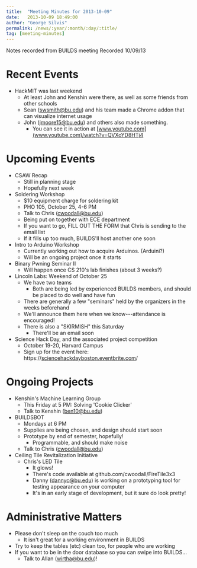 ```yaml
---
title:  "Meeting Minutes for 2013-10-09"
date:   2013-10-09 18:49:00
author: "George Silvis"
permalink: /news/:year/:month/:day/:title/
tag: [meeting-minutes]
---
```


Notes recorded from BUILDS meeting
Recorded 10/09/13

<!-- more -->

# Recent Events
- HackMIT was last weekend
  - At least John and Kenshin were there, as well as some friends from other schools
  - Sean ([swsmith@bu.edu](mailto:swsmith@bu.edu)) and his team made a Chrome addon that can visualize internet usage
  - John ([jmoore15@bu.edu](mailto:jmoore15@bu.edu)) and others also made something.
    - You can see it in action at [www.youtube.com](www.youtube.com)/watch?v=QVXoYD8HTj4

# Upcoming Events
- CSAW Recap
  - Still in planning stage
  - Hopefully next week
- Soldering Workshop
  - $10 equipment charge for soldering kit
  - PHO 105, October 25, 4-6 PM
  - Talk to Chris ([cwoodall@bu.edu](mailto:cwoodall@bu.edu))
  - Being put on together with ECE department
  - If you want to go, FILL OUT THE FORM that Chris is sending to the email list
  - If it fills up too much, BUILDS'll host another one soon
- Intro to Arduino Workshop
  - Currently working out how to acquire Arduinos.  (Arduini?)
  - Will be an ongoing project once it starts
- Binary Pwning Seminar II
  - Will happen once CS 210's lab finishes (about 3 weeks?)
- Lincoln Labs: Weekend of October 25
  - We have two teams
    - Both are being led by experienced BUILDS members, and should be placed to do well and have fun
  - There are generally a few "seminars" held by the organizers in the weeks beforehand
  - We'll announce them here when we know---attendance is encouraged!
  - There is also a "SKIRMISH" this Saturday
    - There'll be an email soon
- Science Hack Day, and the associated project competition
  - October 19-20, Harvard Campus
  - Sign up for the event here: https://[sciencehackdayboston.eventbrite.com](sciencehackdayboston.eventbrite.com)/
  
# Ongoing Projects
- Kenshin's Machine Learning Group
  - This Friday at 5 PM:  Solving 'Cookie Clicker'
  - Talk to Kenshin ([ben10@bu.edu](mailto:ben10@bu.edu))
- BUILDSBOT
  - Mondays at 6 PM
  - Supplies are being chosen, and design should start soon
  - Prototype by end of semester, hopefully!
    - Programmable, and should make noise
  - Talk to Chris ([cwoodall@bu.edu](mailto:cwoodall@bu.edu))
- Ceiling Tile Revitalization Initiative
  - Chris's LED Tile
    - It glows!
    - There's code available at github.com/cwoodall/FireTile3x3
    - Danny ([dannyc@bu.edu](mailto:dannyc@bu.edu)) is working on a prototyping tool for testing appearance on your computer
    - It's in an early stage of development, but it sure do look pretty!

# Administrative Matters
- Please don't sleep on the couch too much
  - It isn't great for a working environment in BUILDS
- Try to keep the tables (etc) clean too, for people who are working
- If you want to be in the door database so you can swipe into BUILDS...
  - Talk to Allan ([wirtha@bu.edu](mailto:wirtha@bu.edu))!

